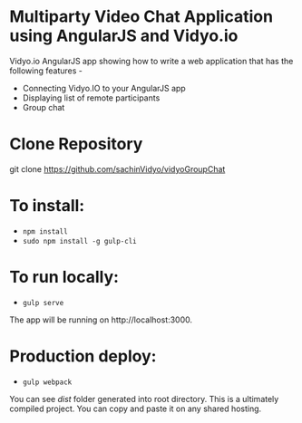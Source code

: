 # Multiparty Video Chat Application using AngularJS and Vidyo.io

Vidyo.io AngularJS app showing how to write a web application that has the following features -
* Connecting Vidyo.IO to your AngularJS app
* Displaying list of remote participants
* Group chat

# Clone Repository

git clone https://github.com/sachinVidyo/vidyoGroupChat

# To install:

* `npm install`
* `sudo npm install -g gulp-cli`

# To run locally:
* `gulp serve`

The app will be running on http://localhost:3000.

# Production deploy:
* `gulp webpack`

You can see *dist* folder generated into root directory. This is a ultimately compiled project. You can copy and paste it on any shared hosting.
